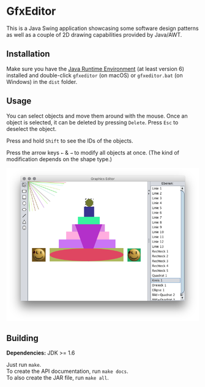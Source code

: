# GfxEditor

This is a Java Swing application showcasing some software design patterns as well as a couple of 2D drawing capabilities provided by Java/AWT.

## Installation
Make sure you have the [Java Runtime Environment](https://www.java.com/en/) (at least version 6) installed and double-click `gfxeditor` (on macOS) or `gfxeditor.bat` (on Windows) in the `dist` folder.

## Usage
You can select objects and move them around with the mouse. Once an object is selected, it can be deleted by pressing `Delete`. Press `Esc` to deselect the object.

Press and hold `Shift` to see the IDs of the objects.

Press the arrow keys <code>&larr;</code> & <code>&rarr;</code> to modify all objects at once. (The kind of modification depends on the shape type.)

![Application window with drawing](assets/window.png)

## Building
**Dependencies:** JDK >= 1.6

Just run `make`.<br>
To create the API documentation, run `make docs`.<br>
To also create the JAR file, run `make all`.
